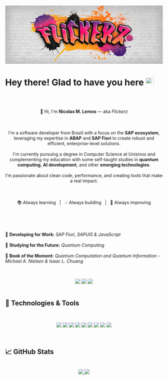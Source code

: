 [![Header](https://github.com/IFlickerz/Iflickerz/blob/main/Flickerz%20graffiti.png?raw=true)](https://iflickerz.github.io/Portfolio/)

# Hey there! Glad to have you here <img src="https://raw.githubusercontent.com/MartinHeinz/MartinHeinz/master/wave.gif" width="25px" height="25px"/>

<br><br>
<p align="center">
  👋 Hi, I'm <strong>Nicolas M. Lemos</strong> — aka <em>Flickerz</em><br><br><br><br>
  I'm a software developer from Brazil with a focus on the <strong>SAP ecosystem</strong>, leveraging my expertise in <strong>ABAP</strong> and <strong>SAP Fiori</strong> to create robust and efficient, enterprise-level solutions.<br><br>
  I'm currently pursuing a degree in Computer Science at Unisinos and complementing my education with some self-taught studies in <strong>quantum computing</strong>, <strong>AI development</strong>, and other <strong>emerging technologies</strong>.<br><br>
  I’m passionate about clean code, performance, and creating tools that make a real impact.<br><br><br><br>
  📚 Always learning &nbsp;&nbsp;|&nbsp;&nbsp; 💡 Always building &nbsp;&nbsp;|&nbsp;&nbsp; 🚀 Always improving
</p>
<br>
<br>
<br>

💼 **Developing for Work:** *SAP Fiori, SAPUI5 & JavaScript* <br><br>
🔎 **Studying for the Future:** *Quantum Computing* <br><br>
📖 **Book of the Moment:** *Quantum Computation and Quantum Information - Michael A. Nielsen & Isaac L. Chuang*

<br>
<br>
<div align="center">
<a href="https://www.instagram.com/nicolasm_l"><img src="https://img.shields.io/badge/-Instagram-%23E4405F?style=for-the-badge&logo=instagram&logoColor=white"></a>
<a href="https://www.linkedin.com/in/nicolas-mossmann-lemos"><img src="https://img.shields.io/badge/-Linkedin-blue?style=for-the-badge&logo=linkedin&logoColor=white"></a>
<a href="mailto:nicolasmossmannbusiness@gmail.com"><img src="https://img.shields.io/badge/-Gmail-red?style=for-the-badge&logo=Gmail&logoColor=white"></a>
</div>
<br>

## 🤖 Technologies & Tools
<br>

<div align="center">
  
![](https://img.shields.io/badge/Code-SAP%20ABAP-informational?style=flat&logo=sap&logoColor=white&color=f91362)
![](https://img.shields.io/badge/Code-SAP%20Fiori-informational?style=flat&logo=sap&logoColor=white&color=f91362)
![](https://img.shields.io/badge/Tools-SAPUI5-informational?style=flat&logo=sap&logoColor=white&color=f91362)
![](https://img.shields.io/badge/Code-Java-informational?style=flat&logo=eclipseide&logoColor=white&color=f91362)
![](https://img.shields.io/badge/Tools-MySQL-informational?style=flat&logo=mysql&logoColor=white&color=f91362)
![](https://img.shields.io/badge/Code-HTML5-informational?style=flat&logo=html5&logoColor=white&color=f91362)
![](https://img.shields.io/badge/Code-CSS3-informational?style=flat&logo=css3&logoColor=white&color=f91362)
![](https://img.shields.io/badge/Code-JavaScript-informational?style=flat&logo=JavaScript&logoColor=white&color=f91362)
![](https://img.shields.io/badge/Code-Python-informational?style=flat&logo=Python&logoColor=white&color=f91362)

</div>

<br>



## 📈 GitHub Stats
<br>
<div align="center">
<a href="https://github.com/IFlickerz">
  <img height="180em" src="https://github-readme-stats.vercel.app/api?username=IFlickerz&theme=radical&show_icons=true">
</a>
<a href="https://github.com/IFlickerz">
  <img height="180em" src="https://github-readme-stats.vercel.app/api/top-langs/?username=IFlickerz&layout=compact&theme=radical&show_icons=true">
</a>
</div>
